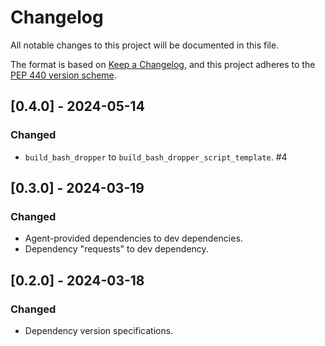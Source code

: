 # Changelog
All notable changes to this project will be documented in this
file.

The format is based on [Keep a
Changelog](https://keepachangelog.com/en/1.0.0/), and this project adheres to
the [PEP 440 version scheme](https://peps.python.org/pep-0440/#version-scheme).

## [0.4.0] - 2024-05-14
### Changed
- `build_bash_dropper` to `build_bash_dropper_script_template`. #4

## [0.3.0] - 2024-03-19
### Changed
- Agent-provided dependencies to dev dependencies.
- Dependency "requests" to dev dependency.


## [0.2.0] - 2024-03-18
### Changed
- Dependency version specifications.
